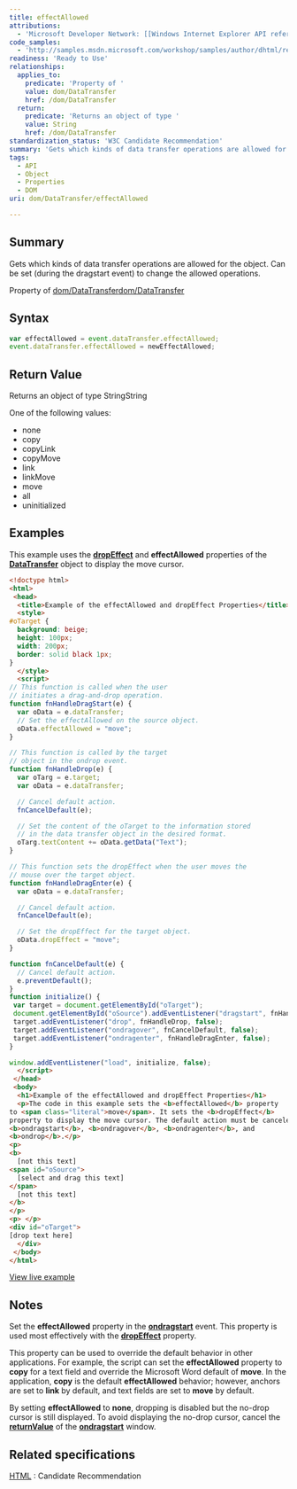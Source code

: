 ```yaml
---
title: effectAllowed
attributions:
  - 'Microsoft Developer Network: [[Windows Internet Explorer API reference](http://msdn.microsoft.com/en-us/library/ie/hh828809%28v=vs.85%29.aspx) Article]'
code_samples:
  - 'http://samples.msdn.microsoft.com/workshop/samples/author/dhtml/refs/effectAllowedEX.htm'
readiness: 'Ready to Use'
relationships:
  applies_to:
    predicate: 'Property of '
    value: dom/DataTransfer
    href: /dom/DataTransfer
  return:
    predicate: 'Returns an object of type '
    value: String
    href: /dom/DataTransfer
standardization_status: 'W3C Candidate Recommendation'
summary: 'Gets which kinds of data transfer operations are allowed for the object. Can be set (during the dragstart event) to change the allowed operations.'
tags:
  - API
  - Object
  - Properties
  - DOM
uri: dom/DataTransfer/effectAllowed

---
```

## <span>Summary</span>

Gets which kinds of data transfer operations are allowed for the object. Can be set (during the dragstart event) to change the allowed operations.

Property of [dom/DataTransfer](/dom/DataTransfer)[dom/DataTransfer](/dom/DataTransfer)

## <span>Syntax</span>

``` js
var effectAllowed = event.dataTransfer.effectAllowed;
event.dataTransfer.effectAllowed = newEffectAllowed;
```

## <span>Return Value</span>

Returns an object of type StringString

One of the following values:

-   none
-   copy
-   copyLink
-   copyMove
-   link
-   linkMove
-   move
-   all
-   uninitialized

## <span>Examples</span>

This example uses the [**dropEffect**](/dom/DataTransfer/dropEffect) and **effectAllowed** properties of the [**DataTransfer**](/dom/DataTransfer) object to display the move cursor.

``` html
<!doctype html>
<html>
 <head>
  <title>Example of the effectAllowed and dropEffect Properties</title>
  <style>
#oTarget {
  background: beige;
  height: 100px;
  width: 200px;
  border: solid black 1px;
}
  </style>
  <script>
// This function is called when the user
// initiates a drag-and-drop operation.
function fnHandleDragStart(e) {
  var oData = e.dataTransfer;
  // Set the effectAllowed on the source object.
  oData.effectAllowed = "move";
}

// This function is called by the target
// object in the ondrop event.
function fnHandleDrop(e) {
  var oTarg = e.target;
  var oData = e.dataTransfer;

  // Cancel default action.
  fnCancelDefault(e);

  // Set the content of the oTarget to the information stored
  // in the data transfer object in the desired format.
  oTarg.textContent += oData.getData("Text");
}

// This function sets the dropEffect when the user moves the
// mouse over the target object.
function fnHandleDragEnter(e) {
  var oData = e.dataTransfer;

  // Cancel default action.
  fnCancelDefault(e);

  // Set the dropEffect for the target object.
  oData.dropEffect = "move";
}

function fnCancelDefault(e) {
  // Cancel default action.
  e.preventDefault();
}
function initialize() {
 var target = document.getElementById("oTarget");
 document.getElementById("oSource").addEventListener("dragstart", fnHandleDragStart, false);
 target.addEventListener("drop", fnHandleDrop, false);
 target.addEventListener("ondragover", fnCancelDefault, false);
 target.addEventListener("ondragenter", fnHandleDragEnter, false);
}

window.addEventListener("load", initialize, false);
  </script>
 </head>
 <body>
  <h1>Example of the effectAllowed and dropEffect Properties</h1>
  <p>The code in this example sets the <b>effectAllowed</b> property
to <span class="literal">move</span>. It sets the <b>dropEffect</b>
property to display the move cursor. The default action must be canceled in all events that are handled&#151;in this example,
<b>ondragstart</b>, <b>ondragover</b>, <b>ondragenter</b>, and
<b>ondrop</b>.</p>
<p>
<b>
  [not this text]
<span id="oSource">
  [select and drag this text]
</span>
  [not this text]
</b>
</p>
<p> </p>
<div id="oTarget">
[drop text here]
  </div>
 </body>
</html>
```

[View live example](http://samples.msdn.microsoft.com/workshop/samples/author/dhtml/refs/effectAllowedEX.htm)

## <span>Notes</span>

Set the **effectAllowed** property in the [**ondragstart**](/dom/DragEvent/dragstart) event. This property is used most effectively with the [**dropEffect**](/dom/DataTransfer/dropEffect) property.

This property can be used to override the default behavior in other applications. For example, the script can set the **effectAllowed** property to **copy** for a text field and override the Microsoft Word default of **move**. In the application, **copy** is the default **effectAllowed** behavior; however, anchors are set to **link** by default, and text fields are set to **move** by default.

By setting **effectAllowed** to **none**, dropping is disabled but the no-drop cursor is still displayed. To avoid displaying the no-drop cursor, cancel the [**returnValue**](/dom/BeforeUnloadEvent/returnValue) of the [**ondragstart**](/dom/DragEvent/dragstart) window.

## <span>Related specifications</span>

[HTML](http://www.w3.org/TR/html5/editing.html)
:   Candidate Recommendation
